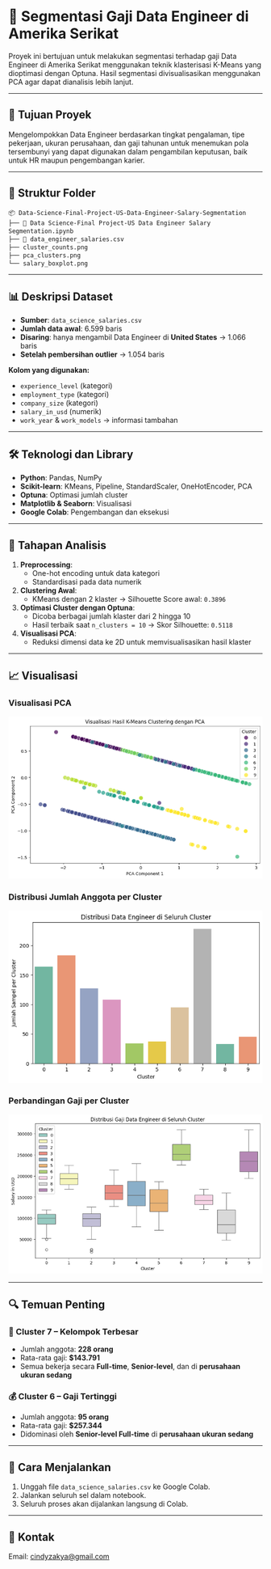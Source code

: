 # 💼 Segmentasi Gaji Data Engineer di Amerika Serikat
Proyek ini bertujuan untuk melakukan segmentasi terhadap gaji Data Engineer di Amerika Serikat menggunakan teknik klasterisasi K-Means yang dioptimasi dengan Optuna. Hasil segmentasi divisualisasikan menggunakan PCA agar dapat dianalisis lebih lanjut.

---

## 🎯 Tujuan Proyek
Mengelompokkan Data Engineer berdasarkan tingkat pengalaman, tipe pekerjaan, ukuran perusahaan, dan gaji tahunan untuk menemukan pola tersembunyi yang dapat digunakan dalam pengambilan keputusan, baik untuk HR maupun pengembangan karier.

---

## 📁 Struktur Folder

```
📦 Data-Science-Final-Project-US-Data-Engineer-Salary-Segmentation
├── 📄 Data Science-Final Project-US Data Engineer Salary Segmentation.ipynb
├── 📄 data_engineer_salaries.csv
├── cluster_counts.png
├── pca_clusters.png
└── salary_boxplot.png
```

---

## 📊 Deskripsi Dataset
- **Sumber**: `data_science_salaries.csv`
- **Jumlah data awal**: 6.599 baris
- **Disaring**: hanya mengambil Data Engineer di **United States** → 1.066 baris
- **Setelah pembersihan outlier** → 1.054 baris

**Kolom yang digunakan:**
- `experience_level` (kategori)
- `employment_type` (kategori)
- `company_size` (kategori)
- `salary_in_usd` (numerik)
- `work_year` & `work_models` → informasi tambahan

---

## 🛠️ Teknologi dan Library
- **Python**: Pandas, NumPy
- **Scikit-learn**: KMeans, Pipeline, StandardScaler, OneHotEncoder, PCA
- **Optuna**: Optimasi jumlah cluster
- **Matplotlib & Seaborn**: Visualisasi
- **Google Colab**: Pengembangan dan eksekusi

---

## 🔎 Tahapan Analisis
1. **Preprocessing**:
   - One-hot encoding untuk data kategori
   - Standardisasi pada data numerik
2. **Clustering Awal**:
   - KMeans dengan 2 klaster → Silhouette Score awal: `0.3896`
3. **Optimasi Cluster dengan Optuna**:
   - Dicoba berbagai jumlah klaster dari 2 hingga 10
   - Hasil terbaik saat `n_clusters = 10` → Skor Silhouette: `0.5118`
4. **Visualisasi PCA**:
   - Reduksi dimensi data ke 2D untuk memvisualisasikan hasil klaster

---

## 📈 Visualisasi
### Visualisasi PCA
![Visualisasi PCA](pca_clusters.png) <!-- Ganti path jika kamu mengunggah gambarnya -->

### Distribusi Jumlah Anggota per Cluster
![Distribusi Cluster](cluster_counts.png)

### Perbandingan Gaji per Cluster
![Boxplot Gaji](salary_boxplot.png)

---

## 🔍 Temuan Penting
### 📌 Cluster 7 – Kelompok Terbesar
- Jumlah anggota: **228 orang**
- Rata-rata gaji: **$143.791**
- Semua bekerja secara **Full-time**, **Senior-level**, dan di **perusahaan ukuran sedang**

### 💰 Cluster 6 – Gaji Tertinggi
- Jumlah anggota: **95 orang**
- Rata-rata gaji: **$257.344**
- Didominasi oleh **Senior-level Full-time** di **perusahaan ukuran sedang**

---

## 🚀 Cara Menjalankan
1. Unggah file `data_science_salaries.csv` ke Google Colab.
2. Jalankan seluruh sel dalam notebook.
3. Seluruh proses akan dijalankan langsung di Colab.

---

## 📧 Kontak
Email: cindyzakya@gmail.com
